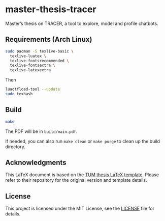 # master‑thesis‑tracer

Master’s thesis on TRACER, a tool to explore, model and profile chatbots.

## Requirements (Arch Linux)

```bash
sudo pacman -S texlive-basic \
  texlive-luatex \
  texlive-fontsrecommended \
  texlive-fontsextra \
  texlive-latexextra
````

Then

```bash
luaotfload-tool --update
sudo texhash
```

## Build

```bash
make
```

The PDF will be in `build/main.pdf`.

If needed, you can also run `make clean` or `make purge` to clean up the build directory.

## Acknowledgments

This LaTeX document is based on the [TUM thesis LaTeX template][TUM thesis template]. Please refer to their repository for the original version and template details.

[TUM thesis template]: https://github.com/TUM-Dev/tum-thesis-latex

## License

This project is licensed under the MIT License, see the [LICENSE](LICENSE) file for details.

